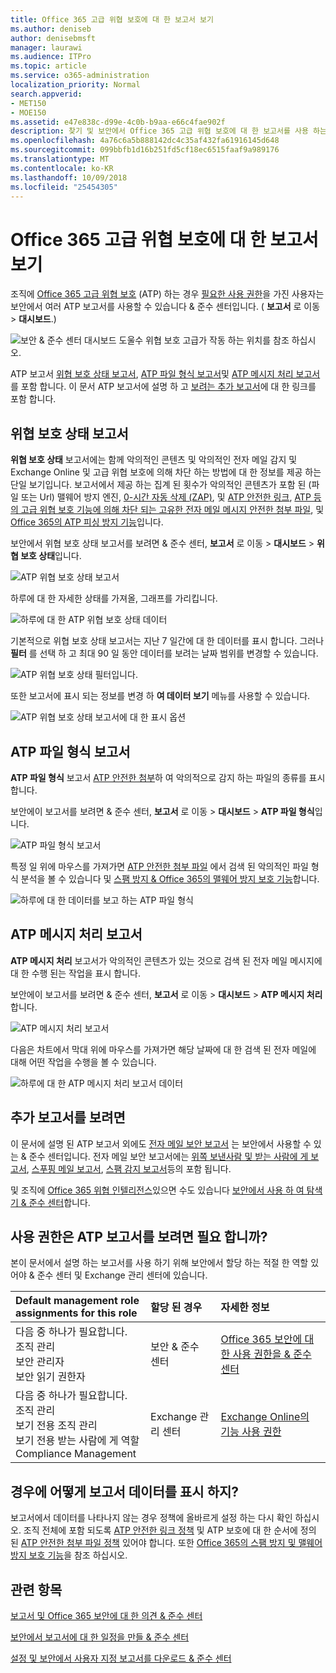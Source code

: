 ```yaml
---
title: Office 365 고급 위협 보호에 대 한 보고서 보기
ms.author: deniseb
author: denisebmsft
manager: laurawi
ms.audience: ITPro
ms.topic: article
ms.service: o365-administration
localization_priority: Normal
search.appverid:
- MET150
- MOE150
ms.assetid: e47e838c-d99e-4c0b-b9aa-e66c4fae902f
description: 찾기 및 보안에서 Office 365 고급 위협 보호에 대 한 보고서를 사용 하는 방법에 알아봅니다 &amp; 준수 센터입니다.
ms.openlocfilehash: 4a76c6a5b888142dc4c35af432fa61916145d648
ms.sourcegitcommit: 099bbfb1d16b251fd5cf18ec6515faaf9a989176
ms.translationtype: MT
ms.contentlocale: ko-KR
ms.lasthandoff: 10/09/2018
ms.locfileid: "25454305"
---
```

# <a name="view-reports-for-office-365-advanced-threat-protection"></a>Office 365 고급 위협 보호에 대 한 보고서 보기

조직에 [Office 365 고급 위협 보호](office-365-atp.md) (ATP) 하는 경우 [필요한 사용 권한](#what-permissions-are-needed-to-view-these-reports)을 가진 사용자는 보안에서 여러 ATP 보고서를 사용할 수 있습니다 &amp; 준수 센터입니다. ( **보고서** 로 이동 \> **대시보드**.)
  
![보안 &amp; 준수 센터 대시보드 도울수 위협 보호 고급가 작동 하는 위치를 참조 하십시오.](media/6b213d34-adbb-44af-8549-be9a7e2db087.png)
  
ATP 보고서 [위협 보호 상태 보고서](#threat-protection-status-report), [ATP 파일 형식 보고서](#atp-file-types-report)및 [ATP 메시지 처리 보고서](#atp-message-disposition-report)를 포함 합니다. 이 문서 ATP 보고서에 설명 하 고 [보려는 추가 보고서](#additional-reports-to-view)에 대 한 링크를 포함 합니다.
  
## <a name="threat-protection-status-report"></a>위협 보호 상태 보고서

**위협 보호 상태** 보고서에는 함께 악의적인 콘텐츠 및 악의적인 전자 메일 감지 및 Exchange Online 및 고급 위협 보호에 의해 차단 하는 방법에 대 한 정보를 제공 하는 단일 보기입니다. 보고서에서 제공 하는 집계 된 횟수가 악의적인 콘텐츠가 포함 된 (파일 또는 Url) 맬웨어 방지 엔진, [0-시간 자동 삭제 (ZAP)](zero-hour-auto-purge.md), 및 [ATP 안전한 링크](atp-safe-links.md), [ATP 등의 고급 위협 보호 기능에 의해 차단 되는 고유한 전자 메일 메시지 안전한 첨부 파일](atp-safe-attachments.md), 및 [Office 365의 ATP 피싱 방지 기능](atp-anti-phishing.md)입니다.
  
보안에서 위협 보호 상태 보고서를 보려면 &amp; 준수 센터, **보고서** 로 이동 \> **대시보드** \> **위협 보호 상태**입니다.
  
![ATP 위협 보호 상태 보고서](media/6bdd41eb-62e0-423b-9fd4-d1d5baf0cbd5.png)
  
하루에 대 한 자세한 상태를 가져올, 그래프를 가리킵니다.
  
![하루에 대 한 ATP 위협 보호 상태 데이터](media/d5c2c6ad-c002-4985-a032-c866e46fdea8.png)
  
기본적으로 위협 보호 상태 보고서는 지난 7 일간에 대 한 데이터를 표시 합니다. 그러나 **필터** 를 선택 하 고 최대 90 일 동안 데이터를 보려는 날짜 범위를 변경할 수 있습니다. 
  
![ATP 위협 보호 상태 필터입니다.](media/4f703369-642b-402b-9758-b9c828283410.png)
  
또한 보고서에 표시 되는 정보를 변경 하 **여 데이터 보기** 메뉴를 사용할 수 있습니다. 
  
![ATP 위협 보호 상태 보고서에 대 한 표시 옵션](media/4959bf8c-d192-4542-b00b-184e101e7513.png)
  
## <a name="atp-file-types-report"></a>ATP 파일 형식 보고서

**ATP 파일 형식** 보고서 [ATP 안전한 첨부](atp-safe-attachments.md)하 여 악의적으로 감지 하는 파일의 종류를 표시 합니다.
  
보안에이 보고서를 보려면 &amp; 준수 센터, **보고서** 로 이동 \> **대시보드** \> **ATP 파일 형식**입니다.
  
![ATP 파일 형식 보고서](media/6e3f5d33-79aa-4b2d-938c-6ef135d9e54c.png)
  
특정 일 위에 마우스를 가져가면 [ATP 안전한 첨부 파일](atp-safe-attachments.md) 에서 검색 된 악의적인 파일 형식 분석을 볼 수 있습니다 및 [스팸 방지 &amp; Office 365의 맬웨어 방지 보호 기능](anti-spam-and-anti-malware-protection.md)합니다.
  
![하루에 대 한 데이터를 보고 하는 ATP 파일 형식](media/10d18428-699a-41d2-a73e-be3a8214ada1.png)
  
## <a name="atp-message-disposition-report"></a>ATP 메시지 처리 보고서

**ATP 메시지 처리** 보고서가 악의적인 콘텐츠가 있는 것으로 검색 된 전자 메일 메시지에 대 한 수행 된는 작업을 표시 합니다. 
  
보안에이 보고서를 보려면 &amp; 준수 센터, **보고서** 로 이동 \> **대시보드** \> **ATP 메시지 처리**합니다.
  
![ATP 메시지 처리 보고서](media/b0ff65c4-53d3-496d-bafa-8937a5eb69e5.png)
  
다음은 차트에서 막대 위에 마우스를 가져가면 해당 날짜에 대 한 검색 된 전자 메일에 대해 어떤 작업을 수행을 볼 수 있습니다.
  
![하루에 대 한 ATP 메시지 처리 보고서 데이터](media/68d2beb8-4b30-48c4-8ba6-5e8ab88ae456.png)
  
## <a name="additional-reports-to-view"></a>추가 보고서를 보려면

이 문서에 설명 된 ATP 보고서 외에도 [전자 메일 보안 보고서](view-email-security-reports.md) 는 보안에서 사용할 수 있는 &amp; 준수 센터입니다. 전자 메일 보안 보고서에는 [위쪽 보낸사람 및 받는 사람에 게 보고서](view-email-security-reports.md#top-senders-and-recipients-report), [스푸핑 메일 보고서](view-email-security-reports.md#spoof-mail-report), [스팸 감지 보고서](view-email-security-reports.md#spam-detections-report)등의 포함 됩니다.
  
및 조직에 [Office 365 위협 인텔리전스](office-365-ti.md)있으면 수도 있습니다 [보안에서 사용 하 여 탐색기 &amp; 준수 센터](use-explorer-in-security-and-compliance.md)합니다.
  
## <a name="what-permissions-are-needed-to-view-the-atp-reports"></a>사용 권한은 ATP 보고서를 보려면 필요 합니까?

본이 문서에서 설명 하는 보고서를 사용 하기 위해 보안에서 할당 하는 적절 한 역할 있어야 &amp; 준수 센터 및 Exchange 관리 센터에 있습니다.
  
|**Default management role assignments for this role**|**할당 된 경우**|**자세한 정보**|
|:-----|:-----|:-----|
| 다음 중 하나가 필요합니다.  <br/>  조직 관리  <br/>  보안 관리자  <br/>  보안 읽기 권한자  <br/> |보안 &amp; 준수 센터  <br/> |[Office 365 보안에 대 한 사용 권한을 &amp; 준수 센터](permissions-in-the-security-and-compliance-center.md) <br/> |
| 다음 중 하나가 필요합니다.  <br/>  조직 관리  <br/>  보기 전용 조직 관리  <br/>  보기 전용 받는 사람에 게 역할  <br/>  Compliance Management  <br/> |Exchange 관리 센터  <br/> |[Exchange Online의 기능 사용 권한](https://technet.microsoft.com/library/jj200673%28v=exchg.150%29.aspx) <br/> |
   
## <a name="what-if-the-reports-arent-showing-data"></a>경우에 어떻게 보고서 데이터를 표시 하지?

보고서에서 데이터를 나타나지 않는 경우 정책에 올바르게 설정 하는 다시 확인 하십시오. 조직 전체에 포함 되도록 [ATP 안전한 링크 정책](set-up-atp-safe-links-policies.md) 및 ATP 보호에 대 한 순서에 정의 된 [ATP 안전한 첨부 파일 정책](set-up-atp-safe-attachments-policies.md) 있어야 합니다. 또한 [Office 365의 스팸 방지 및 맬웨어 방지 보호 기능](anti-spam-and-anti-malware-protection.md)을 참조 하십시오.
  
## <a name="related-topics"></a>관련 항목

[보고서 및 Office 365 보안에 대 한 의견 &amp; 준수 센터](reports-and-insights-in-security-and-compliance.md)
  
[보안에서 보고서에 대 한 일정을 만들 &amp; 준수 센터](create-a-schedule-for-a-report.md)
  
[설정 및 보안에서 사용자 지정 보고서를 다운로드 &amp; 준수 센터](set-up-and-download-a-custom-report.md)
  

